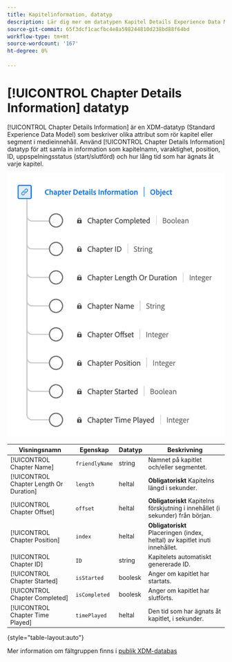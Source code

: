 ```yaml
---
title: Kapitelinformation, datatyp
description: Lär dig mer om datatypen Kapitel Details Experience Data Model (XDM).
source-git-commit: 65f3dcf1cacfbc4e8a598244810d238bd88f64bd
workflow-type: tm+mt
source-wordcount: '167'
ht-degree: 0%

---
```


# [!UICONTROL Chapter Details Information] datatyp

[!UICONTROL Chapter Details Information] är en XDM-datatyp (Standard Experience Data Model) som beskriver olika attribut som rör kapitel eller segment i medieinnehåll. Använd [!UICONTROL Chapter Details Information] datatyp för att samla in information som kapitelnamn, varaktighet, position, ID, uppspelningsstatus (start/slutförd) och hur lång tid som har ägnats åt varje kapitel.

![Ett diagram över datatypen Kapitelinformation.](../images/data-types/chapter-details-information.png)

| Visningsnamn | Egenskap | Datatyp | Beskrivning |
|---------------------------|---------------|-----------|---------------------------------------------------|
| [!UICONTROL Chapter Name] | `friendlyName` | string | Namnet på kapitlet och/eller segmentet. |
| [!UICONTROL Chapter Length Or Duration] | `length` | heltal | **Obligatoriskt** Kapitelns längd i sekunder. |
| [!UICONTROL Chapter Offset] | `offset` | heltal | **Obligatoriskt** Kapitelns förskjutning i innehållet (i sekunder) från början. |
| [!UICONTROL Chapter Position] | `index` | heltal | **Obligatoriskt** Placeringen (index, heltal) av kapitlet inuti innehållet. |
| [!UICONTROL Chapter ID] | `ID` | string | Kapitelets automatiskt genererade ID. |
| [!UICONTROL Chapter Started] | `isStarted` | boolesk | Anger om kapitlet har startats. |
| [!UICONTROL Chapter Completed] | `isCompleted` | boolesk | Anger om kapitlet har slutförts. |
| [!UICONTROL Chapter Time Played] | `timePlayed` | heltal | Den tid som har ägnats åt kapitlet, i sekunder. |

{style="table-layout:auto"}

Mer information om fältgruppen finns i [publik XDM-databas](https://github.com/adobe/xdm/blob/master/components/datatypes/chapterdetails.schema.json)
